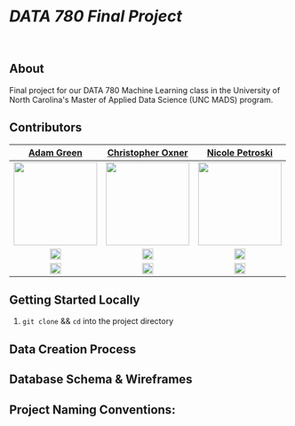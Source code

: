 # _DATA 780 Final Project_ 
</br>

## About

Final project for our DATA 780 Machine Learning class in the University of North Carolina's Master of Applied Data Science (UNC MADS) program.


                
## Contributors

|                                                     [Adam Green](https://www.linkedin.com/in/agreen01/)                                                     |                                                   [Christopher Oxner](https://www.linkedin.com/in/chrisoxner/)                                                    |                                               [Nicole Petroski](https://www.linkedin.com/in/nicolepetroski/)                                               |                   
| :----------------------------------------------------------------------------------------------------------------------------------------------------------------: | :----------------------------------------------------------------------------------------------------------------------------------------------------------------: | :----------------------------------------------------------------------------------------------------------------------------------------------------------------: | 
| [<img src="https://github.com/team-fun/SynergyConnect/assets/124797284/7ad0763d-cfab-47d4-ac31-ecb58da3bb9e" width = "150" />](https://github.com/agreen8911) | [<img src="https://github.com/user-attachments/assets/cda67df0-b6f3-45e2-a595-47b00467db5e" width = "150" />](https://github.com/OxDat) | [<img src="https://github.com/user-attachments/assets/b8ecbd8e-eaef-46e0-b681-3cf21039940b" width = "150" />](https://github.com/npetroski) | 
|   [<img src="https://user-images.githubusercontent.com/36062933/108450440-38656600-7233-11eb-9ed0-34ecedcae435.png" width="20"> ](https://github.com/agreen8911)   |   [<img src="https://user-images.githubusercontent.com/36062933/108450440-38656600-7233-11eb-9ed0-34ecedcae435.png" width="20"> ](https://github.com/OxDat)    |   [<img src="https://user-images.githubusercontent.com/36062933/108450440-38656600-7233-11eb-9ed0-34ecedcae435.png" width="20"> ](https://github.com/npetroski)    |   
|                  [ <img src="https://static.licdn.com/sc/h/al2o9zrvru7aqj8e1x2rzsrca" width="20"> ](https://www.linkedin.com/in/agreen01/)                   |                [ <img src="https://static.licdn.com/sc/h/al2o9zrvru7aqj8e1x2rzsrca" width="20"> ](https://www.linkedin.com/in/chrisoxner/)                |              [ <img src="https://static.licdn.com/sc/h/al2o9zrvru7aqj8e1x2rzsrca" width="20"> ](https://www.linkedin.com/in/nicolepetroski/)              |               

## Getting Started Locally


1.  `git clone` && `cd` into the project directory

## Data Creation Process

## Database Schema & Wireframes


## Project Naming Conventions:

